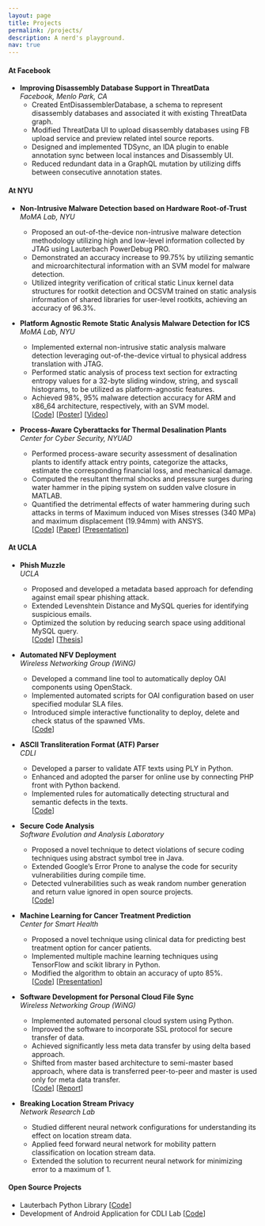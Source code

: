 ```yaml
---
layout: page
title: Projects
permalink: /projects/
description: A nerd's playground.
nav: true
---
```


#### At Facebook
* **Improving Disassembly Database Support in ThreatData**<br/>
*Facebook, Menlo Park, CA*
    * Created EntDisassemblerDatabase, a schema to represent disassembly databases and associated it with existing ThreatData graph.
    * Modified ThreatData UI to upload disassembly databases using FB upload service and preview related intel source reports.
    * Designed and implemented TDSync, an IDA plugin to enable annotation sync between local instances and Disassembly UI.
    * Reduced redundant data in a GraphQL mutation by utilizing diffs between consecutive annotation states.

#### At NYU

* **Non-Intrusive Malware Detection based on Hardware Root-of-Trust**<br/>
*MoMA Lab, NYU*
    * Proposed an out-of-the-device non-intrusive malware detection methodology utilizing high and low-level information collected by JTAG using Lauterbach PowerDebug PRO.
    * Demonstrated an accuracy increase to 99.75% by utilizing semantic and microarchitectural information with an SVM model for malware detection.
    * Utilized integrity verification of critical static Linux kernel data structures for rootkit detection and OCSVM trained on static analysis information of shared libraries for user-level rootkits, achieving an accuracy of 96.3%.

* **Platform Agnostic Remote Static Analysis Malware Detection for ICS**<br/>
*MoMA Lab, NYU*
    * Implemented external non-intrusive static analysis malware detection leveraging out-of-the-device virtual to physical address translation with JTAG.
    * Performed static analysis of process text section for extracting entropy values for a 32-byte sliding window, string, and syscall histograms, to be utilized as platform-agnostic features.
    * Achieved 98%, 95% malware detection accuracy for ARM and x86_64 architecture, respectively, with an SVM model.<br/>
    [[Code](https://github.com/momalab/amaya)] [[Poster](/assets/documents/talks/date_2021.pdf)] [[Video](https://www.youtube.com/watch?v=yZPgoWMN4AA)]

* **Process-Aware Cyberattacks for Thermal Desalination Plants**<br/>
*Center for Cyber Security, NYUAD*
    * Performed process-aware security assessment of desalination plants to identify attack entry points, categorize the attacks, estimate the corresponding financial loss, and mechanical damage.
    * Computed the resultant thermal shocks and pressure surges during water hammer in the piping system on sudden valve closure in MATLAB.
    * Quantified the detrimental effects of water hammering during such attacks in terms of Maximum induced von Mises stresses (340 MPa) and maximum displacement (19.94mm) with ANSYS.<br/>
    [[Code](https://github.com/momalab/msf-thermal-desalination-plant)] [[Paper](https://dl.acm.org/doi/abs/10.1145/3321705.3329805)] [[Presentation](/assets/documents/talks/asiaccs_2019.pdf)]

#### At UCLA

* **Phish Muzzle**<br/>
*UCLA*
    * Proposed and developed a metadata based approach for defending against email spear phishing attack.
    * Extended Levenshtein Distance and MySQL queries for identifying suspicious emails.
    * Optimized the solution by reducing search space using additional MySQL query.<br/>
    [[Code](https://github.com/starlordphr/PhishArmor)] [[Thesis](https://escholarship.org/content/qt2ks9x26r/qt2ks9x26r.pdf)]

* **Automated NFV Deployment**<br/>
*Wireless Networking Group (WiNG)*
    * Developed a command line tool to automatically deploy OAI components using OpenStack.
    * Implemented automated scripts for OAI configuration based on user specified modular SLA files.
    * Introduced simple interactive functionality to deploy, delete and check status of the spawned VMs.<br/>
    [[Code](https://github.com/starlordphr/Automated_NFV_Deployment)]

* **ASCII Transliteration Format (ATF) Parser**<br/>
*CDLI*
    * Developed a parser to validate ATF texts using PLY in Python.
    * Enhanced and adopted the parser for online use by connecting PHP front with Python backend.
    * Implemented rules for automatically detecting structural and semantic defects in the texts.<br/>
    [[Code](https://github.com/starlordphr/ATF-Checker)]

* **Secure Code Analysis**<br/>
*Software Evolution and Analysis Laboratory*
    * Proposed a novel technique to detect violations of secure coding techniques using abstract symbol tree in Java.
    * Extended Google’s Error Prone to analyse the code for security vulnerabilities during compile time.
    * Detected vulnerabilities such as weak random number generation and return value ignored in open source projects.<br/>
    [[Code](https://github.com/starlordphr/Secure_Code_Analysis)]

* **Machine Learning for Cancer Treatment Prediction**<br/>
*Center for Smart Health*
    * Proposed a novel technique using clinical data for predicting best treatment option for cancer patients.
    * Implemented multiple machine learning techniques using TensorFlow and scikit library in Python.
    * Modified the algorithm to obtain an accuracy of upto 85%.<br/>
    [[Code](https://github.com/starlordphr/Cancer_Treatment_Prediction)] [[Presentation](/assets/documents/projects/cancer-prediction.pdf)]

* **Software Development for Personal Cloud File Sync**<br/>
*Wireless Networking Group (WiNG)*
    * Implemented automated personal cloud system using Python.
    * Improved the software to incorporate SSL protocol for secure transfer of data.
    * Achieved significantly less meta data transfer by using delta based approach.
    * Shifted from master based architecture to semi-master based approach, where data is transferred peer-to-peer and master is used only for meta data transfer.<br/>
    [[Code](https://github.com/cmuthapp/CS219_FileSync)] [[Report](/assets/documents/projects/cloud-sync.pdf)]

* **Breaking Location Stream Privacy**<br/>
*Network Research Lab*
    * Studied different neural network configurations for understanding its effect on location stream data.
    * Applied feed forward neural network for mobility pattern classification on location stream data.
    * Extended the solution to recurrent neural network for minimizing error to a maximum of 1.

#### Open Source Projects

* Lauterbach Python Library [[Code](https://github.com/starlordphr/lauterbach-python)]
* Development of Android Application for CDLI Lab [[Code](https://github.com/starlordphr/CDLI-Android-Application)]
